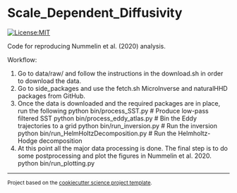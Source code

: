 Scale_Dependent_Diffusivity
==============================
[![License:MIT](https://img.shields.io/badge/License-MIT-lightgray.svg?style=flt-square)](https://opensource.org/licenses/MIT)

Code for reproducing Nummelin et al. (2020) analysis.

Workflow:

1) Go to data/raw/ and follow the instructions in the download.sh in order to download the data.
2) Go to side_packages and use the fetch.sh MicroInverse and naturalHHD packages from GitHub.
3) Once the data is downloaded and the required packages are in place, run the following
   python bin/process_SST.py                # Produce low-pass filtered SST
   python bin/process_eddy_atlas.py         # Bin the Eddy trajectories to a grid
   python bin/run_inversion.py              # Run the inversion
   python bin/run_HelmHoltzDecomposition.py # Run the Helmholtz-Hodge decomposition
4) At this point all the major data processing is done.
   The final step is to do some postprocessing and plot the figures in Nummelin et al. 2020.
   python bin/run_plotting.py

--------

<p><small>Project based on the <a target="_blank" href="https://github.com/jbusecke/cookiecutter-science-project">cookiecutter science project template</a>.</small></p>
